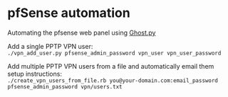pfSense automation
==================

Automating the pfsense web panel using [Ghost.py](http://jeanphix.me/Ghost.py/)

Add a single PPTP VPN user:<br />
``./vpn_add_user.py pfsense_admin_password vpn_user vpn_user_password``

Add multiple PPTP VPN users from a file and automatically email them setup instructions:<br />
``./create_vpn_users_from_file.rb you@your-domain.com:email_password pfsense_admin_password vpn/users.txt``
